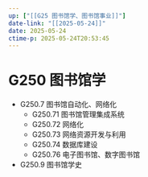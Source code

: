 ```yaml
---
up: ["[[G25 图书馆学、图书馆事业]]"]
date-link: "[[2025-05-24]]"
date: 2025-05-24
ctime-p: 2025-05-24T20:53:45
---
```


# G250 图书馆学

- G250.7 图书馆自动化、网络化
	- G250.71 图书馆管理集成系统
	- G250.72 网络化
	- G250.73 网络资源开发与利用
	- G250.74 数据库建设
	- G250.76 电子图书馆、数字图书馆
- G250.9 图书馆学史

